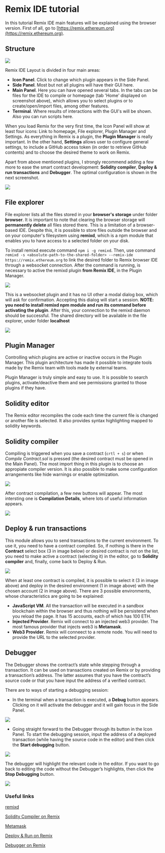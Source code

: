 # Remix IDE tutorial
In this tutorial Remix IDE main features will be explained using the browser version. First of all, go to [https://remix.ethereum.org](https://remix.ethereum.org).

## Structure

![](resources/remix_00.png)

Remix IDE Layout is divided in four main areas:
* __Icon Panel__. Click to change which plugin appears in the Side Panel.
* __Side Panel__. Most but not all plugins will have their GUI here.
* __Main Panel__. Here you can have opened several tabs. In the tabs can be files for the IDE to compile or homepage (tab 'Home' displayed on screenshot above), which allows you to select plugins or to create/open/import files, among other features.
* __Terminal__. Where results of interactions with the GUI's will be shown. Also you can run scripts here.

When you load Remix for the very first time, the Icon Panel will show at least four icons: Link to homepage, File explorer, Plugin Manager and Settings. As everything in Remix is a plugin, the __Plugin Manager__ is really important. In the other hand, __Settings__ allows user to configure general settings, to include a GitHub access token (in order to retrieve GitHub contents) and to choose the desired theme to work on Remix.

Apart from above mentioned plugins, I strongly recommend adding a few more to ease the smart contract development: __Solidity compiler__, __Deploy & run transactions__ and __Debugger__. The optimal configuration is shown in the next screenshot.

![](resources/remix_01.png)

## File explorer
File explorer lists all the files stored in your __browser's storage__ under folder __browser__. It is important to note that clearing the browser storage will __permanently delete__ all files stored there. This is a limitation of a browser-based IDE. Despite this, it is possible to store files outside the browser and on your computer's filesystem using __remixd__, which is a npm module that enables you to have access to a selected folder on your disk.

To install remixd execute command `npm i -g remixd`. Then, use command `remixd -s <absolute-path-to-the-shared-folder> --remix-ide https://remix.ethereum.org` to link the desired folder to Remix browser IDE through a websocket connection. After the command is running, is necessary to active the remixd plugin __from Remix IDE__, in the Plugin Manager.

![](resources/remix_02.png)

This is a websocket plugin and it has no UI other a modal dialog box, which will ask for confirmation. Accepting this dialog will start a session. __NOTE: you need to install remixd npm module and run its command before activating the plugin__. After this, your connection to the remixd daemon should be successful. The shared directory will be available in the file explorer, under folder __localhost__

![](resources/remix_03.png)

## Plugin Manager
Controlling which plugins are active or inactive occurs in the Plugin Manager. This plugin architecture has made it possible to integrate tools made by the Remix team with tools made by external teams.

Plugin Manager is truly simple and easy to use. It is possible to search plugins, activate/deactive them and see permissions granted to those plugins if they have.

## Solidity editor
The Remix editor recompiles the code each time the current file is changed or another file is selected. It also provides syntax highlighting mapped to solidity keywords.

## Solidity compiler
Compiling is triggered when you save a contract (`crtl + s`) or when _Compile Contract.sol_ is pressed (the desired contract must be opened in the Main Panel). The most import thing in this plugin is to choose an appropiate compiler version. It is also possible to make some configuration arrangements like hide warnings or enable optimization.

![](resources/remix_04.png)

After contract compilation, a few new buttons will appear. The most intersting one is __Compilation Details__, where lots of useful information appears.

![](resources/remix_05.png)

## Deploy & run transactions
This module allows you to send transactions to the current environment. To use it, you need to have a contract compiled. So, if nothing is there in the __Contract__ select box (3 in image below) or desired contract is not on the list, you need to make active a contract (selecting it) in the editor, go to __Solidity compiler__ and, finally, come back to Deploy & Run.

![](resources/remix_06.png)

When at least one contract is compiled, it is possible to select it (3 in image above) and deploy in the desired environment (1 in image above) with the chosen account (2 in image above). There are 3 possible environments, whose characteristics are going to be explained:
* __JavaScript VM__. All the transaction will be executed in a sandbox blockchain within the browser and thus nothing will be persistend when you reload the page. It has 15 accounts, each of which has 100 ETH.
* __Injected Provider__. Remix will connect to an injected web3 provider. The most famous provider that injects web3 is __Metamask__.
* __Web3 Provider__. Remix will conneect to a remote node. You will need to provide the URL to the selected provider.

## Debugger
The Debugger shows the contract’s state while stepping through a transaction. It can be used on transactions created on Remix or by providing a transaction’s address. The latter assumes that you have the contract’s source code or that you have input the address of a verified contract.

There are to ways of starting a debugging session:
* In the terminal when a transaction is executed, a __Debug__ button appears. Clicking on it will activate the debugger and it will gain focus in the Side Panel.

![](resources/remix_07.png)

* Going straight forward to the Debugger through its button in the Icon Panel. To start the debugging session, input the address of a deployed transaction (while having the source code in the editor) and then click the __Start debugging__ button.

![](resources/remix_08.png)

The debugger will highlight the relevant code in the editor. If you want to go back to editing the code without the Debugger’s highlights, then click the __Stop Debugging__ button.

![](resources/remix_09.png)

### Useful links
[remixd](https://remix-ide.readthedocs.io/en/latest/remixd.html)

[Solidity Compiler on Remix](https://remix-ide.readthedocs.io/en/latest/compile.html)

[Metamask](https://metamask.io/)

[Deploy & Run on Remix](https://remix-ide.readthedocs.io/en/latest/run.html)

[Debugger on Remix](https://remix-ide.readthedocs.io/en/latest/debugger.html)